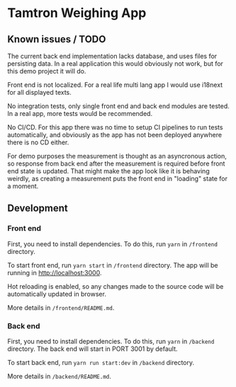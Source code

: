# Tamtron Weighing App

## Known issues / TODO

The current back end implementation lacks database, and uses files for persisting data.
In a real application this would obviously not work, but for this demo project it will do.

Front end is not localized. For a real life multi lang app I would use i18next for all displayed texts.

No integration tests, only single front end and back end modules are tested. In a real app, more tests
would be recommended.

No CI/CD. For this app there was no time to setup CI pipelines to run tests automatically, and
obviously as the app has not been deployed anywhere there is no CD either.

For demo purposes the measurement is thought as an asyncronous action, so response from back end
after the measurement is required before front end state is updated. That might make the app look
like it is behaving weirdly, as creating a measurement puts the front end in "loading" state for a
moment.

## Development

### Front end

First, you need to install dependencies. To do this, run `yarn` in `/frontend` directory.

To start front end, run `yarn start` in `/frontend` directory. The app will be running in [http://localhost:3000](http://localhost:3000).

Hot reloading is enabled, so any changes made to the source code will be automatically updated in browser.

More details in `/frontend/README.md`.

### Back end

First, you need to install dependencies. To do this, run `yarn` in `/backend` directory. The back end will start in PORT 3001 by default.

To start back end, run `yarn run start:dev` in `/backend` directory.

More details in `/backend/README.md`.
